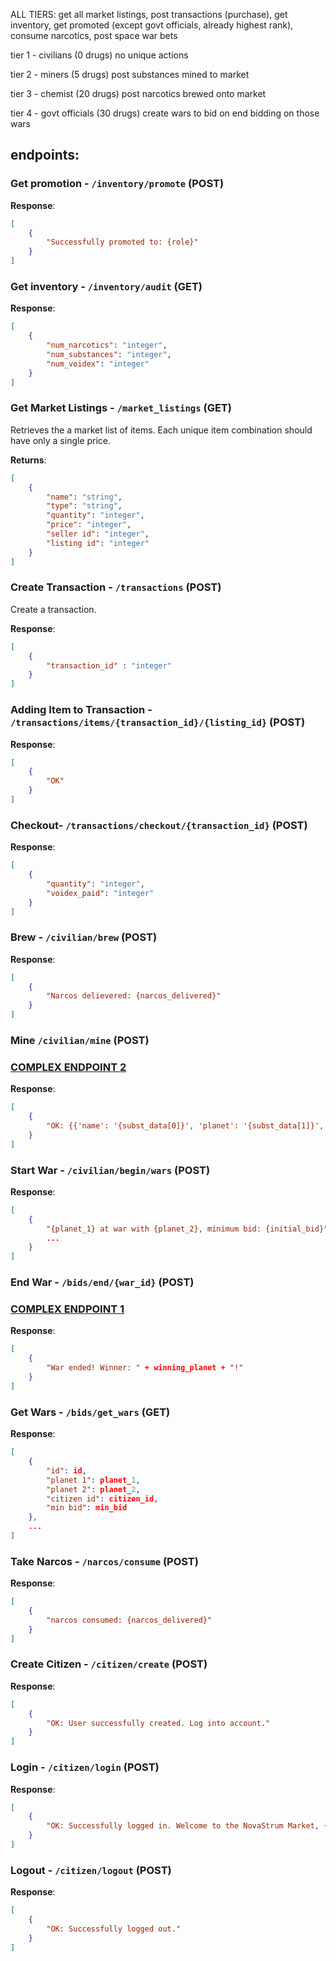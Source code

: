 ALL TIERS:
get all market listings, 
post transactions (purchase), 
get inventory, 
get promoted (except govt officials, already highest rank), 
consume narcotics, 
post space war bets

tier 1 - civilians (0 drugs)
no unique actions

tier 2 - miners (5 drugs)
post substances mined to market

tier 3 - chemist (20 drugs)
post narcotics brewed onto market

tier 4 - govt officials (30 drugs)
create wars to bid on
end bidding on those wars

## endpoints: 

### Get promotion - `/inventory/promote` (POST)

**Response**:

```json
[
    {
        "Successfully promoted to: {role}"
    }
]
```


### Get inventory - `/inventory/audit` (GET)

**Response**:

```json
[
    {
        "num_narcotics": "integer",
        "num_substances": "integer",
        "num_voidex": "integer"
    }
]
```


### Get Market Listings - `/market_listings` (GET)

Retrieves the a market list of items. Each unique item combination should have only a single price.

**Returns**:

```json
[
    {
        "name": "string",
        "type": "string",
        "quantity": "integer",
        "price": "integer",
        "seller id": "integer",
        "listing id": "integer"
    }
]
```


### Create Transaction - `/transactions` (POST)

Create a transaction.

**Response**:

```json
[
    {
        "transaction_id" : "integer"
    }
]
```


### Adding Item to Transaction - `/transactions/items/{transaction_id}/{listing_id}` (POST)


**Response**:

```json
[
    {
        "OK"
    }
]
```


### Checkout- `/transactions/checkout/{transaction_id}` (POST)


**Response**:

```json
[
    {
        "quantity": "integer",
        "voidex_paid": "integer"
    }
]
```


### Brew - `/civilian/brew` (POST)

**Response**:

```json
[
    {
        "Narcos delievered: {narcos_delivered}"
    }
]
```


### Mine `/civilian/mine` (POST)
### [COMPLEX ENDPOINT 2](../src/api/bids.py)

**Response**:

```json
[
    {
        "OK: {{'name': '{subst_data[0]}', 'planet': '{subst_data[1]}', 'quantity': {mining_amt}, 'price': '{subst_data[3]}'}}"
    }
]
```


### Start War - `/civilian/begin/wars` (POST)

**Response**:

```json
[
    {
        "{planet_1} at war with {planet_2}, minimum bid: {initial_bid}",
        ...
    }
]
```


### End War - `/bids/end/{war_id}` (POST)
### [COMPLEX ENDPOINT 1](../src/api/miner.py)

**Response**:

```json
[
    {
        "War ended! Winner: " + winning_planet + "!"
    }
]
```


### Get Wars - `/bids/get_wars` (GET)

**Response**:

```json
[
    {
        "id": id,
        "planet 1": planet_1,
        "planet 2": planet_2,
        "citizen id": citizen_id,
        "min bid": min_bid
    },
    ...
]
```


### Take Narcos - `/narcos/consume` (POST)

**Response**:

```json
[
    {
        "narcos consumed: {narcos_delivered}"
    }
]
```


### Create Citizen - `/citizen/create` (POST)

**Response**:

```json
[
    {
        "OK: User successfully created. Log into account."
    }
]
```


### Login - `/citizen/login` (POST)

**Response**:

```json
[
    {
        "OK: Successfully logged in. Welcome to the NovaStrum Market, {username}!"
    }
]
```


### Logout - `/citizen/logout` (POST)

**Response**:

```json
[
    {
        "OK: Successfully logged out."
    }
]
```
